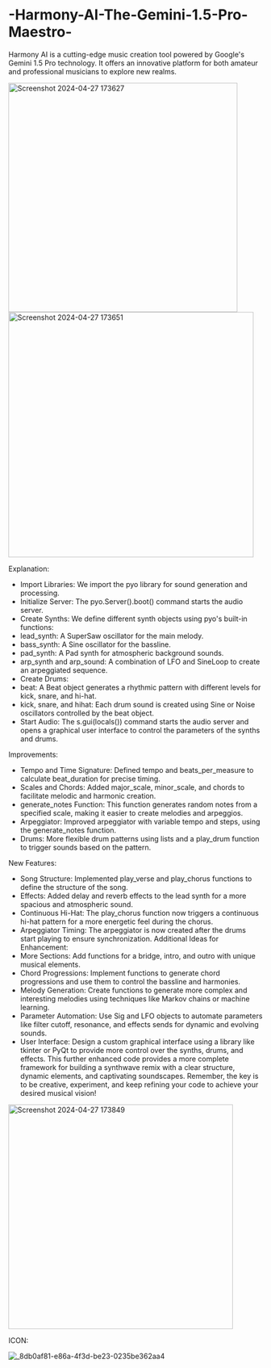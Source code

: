 # -Harmony-AI-The-Gemini-1.5-Pro-Maestro-

Harmony AI is a cutting-edge music creation tool powered by Google's Gemini 1.5 Pro technology. It offers an innovative platform for both amateur and professional musicians to explore new realms.

<img width="454" alt="Screenshot 2024-04-27 173627" src="https://github.com/MiChaelinzo/-Harmony-AI-The-Gemini-1.5-Pro-Maestro-/assets/68110223/ccdddb06-f0d4-45ab-874f-66eeaf6c0db7">
<img width="486" alt="Screenshot 2024-04-27 173651" src="https://github.com/MiChaelinzo/-Harmony-AI-The-Gemini-1.5-Pro-Maestro-/assets/68110223/903c4a3e-3c6b-44f9-89ca-7bbb107fe7fb">

Explanation:
- Import Libraries: We import the pyo library for sound generation and processing.
- Initialize Server: The pyo.Server().boot() command starts the audio server.
- Create Synths: We define different synth objects using pyo's built-in functions:
- lead_synth: A SuperSaw oscillator for the main melody.
- bass_synth: A Sine oscillator for the bassline.
- pad_synth: A Pad synth for atmospheric background sounds.
- arp_synth and arp_sound: A combination of LFO and SineLoop to create an arpeggiated sequence.
- Create Drums:
- beat: A Beat object generates a rhythmic pattern with different levels for kick, snare, and hi-hat.
- kick, snare, and hihat: Each drum sound is created using Sine or Noise oscillators controlled by the beat object.
- Start Audio: The s.gui(locals()) command starts the audio server and opens a graphical user interface to control the parameters of the synths and drums.

Improvements:
- Tempo and Time Signature: Defined tempo and beats_per_measure to calculate beat_duration for precise timing.
- Scales and Chords: Added major_scale, minor_scale, and chords to facilitate melodic and harmonic creation.
- generate_notes Function: This function generates random notes from a specified scale, making it easier to create melodies and arpeggios.
- Arpeggiator: Improved arpeggiator with variable tempo and steps, using the generate_notes function.
- Drums: More flexible drum patterns using lists and a play_drum function to trigger sounds based on the pattern.

New Features:
- Song Structure: Implemented play_verse and play_chorus functions to define the structure of the song.
- Effects: Added delay and reverb effects to the lead synth for a more spacious and atmospheric sound.
- Continuous Hi-Hat: The play_chorus function now triggers a continuous hi-hat pattern for a more energetic feel during the chorus.
- Arpeggiator Timing: The arpeggiator is now created after the drums start playing to ensure synchronization.
Additional Ideas for Enhancement:
- More Sections: Add functions for a bridge, intro, and outro with unique musical elements.
- Chord Progressions: Implement functions to generate chord progressions and use them to control the bassline and harmonies.
- Melody Generation: Create functions to generate more complex and interesting melodies using techniques like Markov chains or machine learning.
- Parameter Automation: Use Sig and LFO objects to automate parameters like filter cutoff, resonance, and effects sends for dynamic and evolving sounds.
- User Interface: Design a custom graphical interface using a library like tkinter or PyQt to provide more control over the synths, drums, and effects.
 This further enhanced code provides a more complete framework for building a synthwave remix with a clear structure, dynamic elements, and captivating soundscapes. Remember, the key is to be creative, experiment, and keep refining your code to achieve your desired musical vision!

<img width="445" alt="Screenshot 2024-04-27 173849" src="https://github.com/MiChaelinzo/-Harmony-AI-The-Gemini-1.5-Pro-Maestro-/assets/68110223/f81de5a8-0dac-473d-816d-6439f31782f0">


ICON:


![_8db0af81-e86a-4f3d-be23-0235be362aa4](https://github.com/MiChaelinzo/-Harmony-AI-The-Gemini-1.5-Pro-Maestro-/assets/68110223/4c91327c-4811-4140-9ece-86185c54bfb3)
